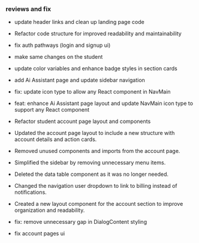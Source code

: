 ### reviews and fix
- update header links and clean up landing page code 
- Refactor code structure for improved readability and maintainability
- fix auth pathways (login and signup ui)
- make same changes on the student 
- update color variables and enhance badge styles in section cards
- add Ai Assistant page and update sidebar navigation
- fix: update icon type to allow any React component in NavMain
- feat: enhance Ai Assistant page layout and update NavMain icon type to support any React component
- Refactor student account page layout and components

- Updated the account page layout to include a new structure with account details and action cards.
- Removed unused components and imports from the account page.
- Simplified the sidebar by removing unnecessary menu items.
- Deleted the data table component as it was no longer needed.
- Changed the navigation user dropdown to link to billing instead of notifications.
- Created a new layout component for the account section to improve organization and readability.

- fix: remove unnecessary gap in DialogContent styling
- fix account pages ui 
